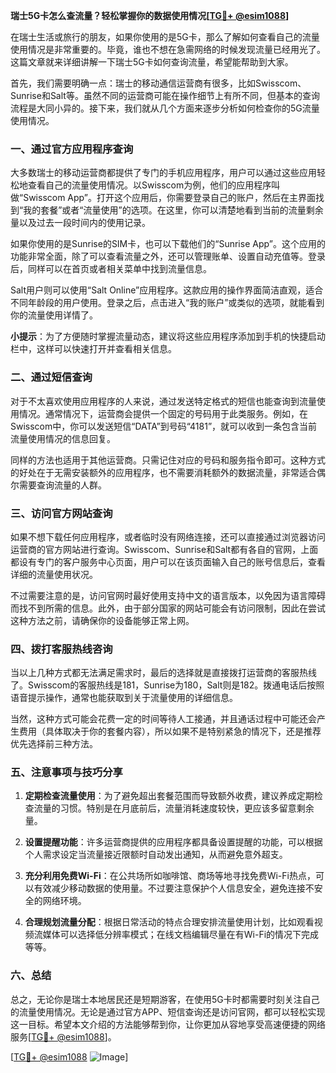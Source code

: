 **瑞士5G卡怎么查流量？轻松掌握你的数据使用情况[[TG💪+ @esim1088](https://t.me/s/esim1088)]**

在瑞士生活或旅行的朋友，如果你使用的是5G卡，那么了解如何查看自己的流量使用情况是非常重要的。毕竟，谁也不想在急需网络的时候发现流量已经用光了。这篇文章就来详细讲解一下瑞士5G卡如何查询流量，希望能帮助到大家。

首先，我们需要明确一点：瑞士的移动通信运营商有很多，比如Swisscom、Sunrise和Salt等。虽然不同的运营商可能在操作细节上有所不同，但基本的查询流程是大同小异的。接下来，我们就从几个方面来逐步分析如何检查你的5G流量使用情况。

### 一、通过官方应用程序查询

大多数瑞士的移动运营商都提供了专门的手机应用程序，用户可以通过这些应用轻松地查看自己的流量使用情况。以Swisscom为例，他们的应用程序叫做“Swisscom App”。打开这个应用后，你需要登录自己的账户，然后在主界面找到“我的套餐”或者“流量使用”的选项。在这里，你可以清楚地看到当前的流量剩余量以及过去一段时间内的使用记录。

如果你使用的是Sunrise的SIM卡，也可以下载他们的“Sunrise App”。这个应用的功能非常全面，除了可以查看流量之外，还可以管理账单、设置自动充值等。登录后，同样可以在首页或者相关菜单中找到流量信息。

Salt用户则可以使用“Salt Online”应用程序。这款应用的操作界面简洁直观，适合不同年龄段的用户使用。登录之后，点击进入“我的账户”或类似的选项，就能看到你的流量使用详情了。

**小提示**：为了方便随时掌握流量动态，建议将这些应用程序添加到手机的快捷启动栏中，这样可以快速打开并查看相关信息。

### 二、通过短信查询

对于不太喜欢使用应用程序的人来说，通过发送特定格式的短信也能查询到流量使用情况。通常情况下，运营商会提供一个固定的号码用于此类服务。例如，在Swisscom中，你可以发送短信“DATA”到号码“4181”，就可以收到一条包含当前流量使用情况的信息回复。

同样的方法也适用于其他运营商。只需记住对应的号码和服务指令即可。这种方式的好处在于无需安装额外的应用程序，也不需要消耗额外的数据流量，非常适合偶尔需要查询流量的人群。

### 三、访问官方网站查询

如果不想下载任何应用程序，或者临时没有网络连接，还可以直接通过浏览器访问运营商的官方网站进行查询。Swisscom、Sunrise和Salt都有各自的官网，上面都设有专门的客户服务中心页面，用户可以在该页面输入自己的账号信息后，查看详细的流量使用状况。

不过需要注意的是，访问官网时最好使用支持中文的语言版本，以免因为语言障碍而找不到所需的信息。此外，由于部分国家的网站可能会有访问限制，因此在尝试这种方法之前，请确保你的设备能够正常上网。

### 四、拨打客服热线咨询

当以上几种方式都无法满足需求时，最后的选择就是直接拨打运营商的客服热线了。Swisscom的客服热线是181，Sunrise为180，Salt则是182。拨通电话后按照语音提示操作，通常也能获取到关于流量使用的详细信息。

当然，这种方式可能会花费一定的时间等待人工接通，并且通话过程中可能还会产生费用（具体取决于你的套餐内容），所以如果不是特别紧急的情况下，还是推荐优先选择前三种方法。

### 五、注意事项与技巧分享

1. **定期检查流量使用**：为了避免超出套餐范围而导致额外收费，建议养成定期检查流量的习惯。特别是在月底前后，流量消耗速度较快，更应该多留意剩余量。
   
2. **设置提醒功能**：许多运营商提供的应用程序都具备设置提醒的功能，可以根据个人需求设定当流量接近限额时自动发出通知，从而避免意外超支。

3. **充分利用免费Wi-Fi**：在公共场所如咖啡馆、商场等地寻找免费Wi-Fi热点，可以有效减少移动数据的使用量。不过要注意保护个人信息安全，避免连接不安全的网络环境。

4. **合理规划流量分配**：根据日常活动的特点合理安排流量使用计划，比如观看视频流媒体可以选择低分辨率模式；在线文档编辑尽量在有Wi-Fi的情况下完成等等。

### 六、总结

总之，无论你是瑞士本地居民还是短期游客，在使用5G卡时都需要时刻关注自己的流量使用情况。无论是通过官方APP、短信查询还是访问官网，都可以轻松实现这一目标。希望本文介绍的方法能够帮到你，让你更加从容地享受高速便捷的网络服务[[TG💪+ @esim1088](https://t.me/s/esim1088)]。

[[TG💪+ @esim1088](https://t.me/s/esim1088) ![Image](https://i.postimg.cc/4NQfJmqS/Snipaste-2025-05-13-00-14-12.png)]